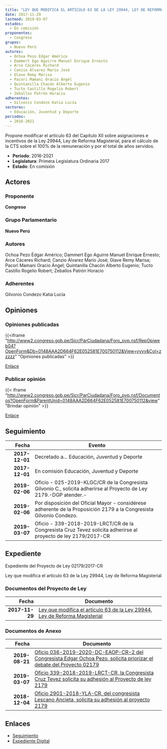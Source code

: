 ```yaml
---
title: "LEY QUE MODIFICA EL ARTÍCULO 63 DE LA LEY 29944, LEY DE REFORMA MAGISTERIAL"
date: 2017-11-29
lastmod: 2019-03-07
estados: 
  - En comisión
proponentes: 
  - Congreso
grupos: 
  - Nuevo Perú
autores: 
  - Ochoa Pezo Édgar Américo
  - Dammert Ego Aguirre Manuel Enrique Ernesto
  - Arce Cáceres Richard
  - Canzio Álvarez Mario José
  - Glave Remy Marisa
  - Pacori Mamani Oracio Ángel
  - Quintanilla Chacón Alberto Eugenio
  - Tucto Castillo Rogelio Robert
  - Zeballos Patrón Horacio
adherentes: 
  - Gilvonio Condezo Katia Lucía
sectores: 
  - Educación, Juventud y Deporte
periodos: 
  - 2016-2021
---
```


Propone modificar el artículo 63 del Capítulo XII sobre asignaciones e incentivos de la Ley 29944, Ley de Reforma Magisterial, para el cálculo de la CTS sobre el 100% de la remuneración y por el total de años servidos.

- **Periodo**: 2016-2021
- **Legislatura**: Primera Legislatura Ordinaria 2017
- **Estado**: En comisión

## Actores

### Proponente

**Congreso**

### Grupo Parlamentario

**Nuevo Perú**

### Autores

Ochoa Pezo Édgar Américo; Dammert Ego Aguirre Manuel Enrique Ernesto; Arce Cáceres Richard; Canzio Álvarez Mario José; Glave Remy Marisa; Pacori Mamani Oracio Ángel; Quintanilla Chacón Alberto Eugenio; Tucto Castillo Rogelio Robert; Zeballos Patrón Horacio

### Adherentes

Gilvonio Condezo Katia Lucía


## Opiniones

### Opiniones publicadas

{{<iframe "http://www2.congreso.gob.pe/Sicr/ParCiudadana/Foro_pvp.nsf/RepOpiweb04?OpenForm&Db=0148AAA2D664F62E052581E700750112&View=yyyy&Col=zzzzz" "Opiniones publicadas" >}}

[Enlace](http://www2.congreso.gob.pe/Sicr/ParCiudadana/Foro_pvp.nsf/RepOpiweb04?OpenForm&Db=0148AAA2D664F62E052581E700750112&View=yyyy&Col=zzzzz)
### Publicar opinión

{{< iframe "http://www2.congreso.gob.pe/Sicr/ParCiudadana/Foro_pvp.nsf/Documentos?OpenForm&ParentUnid=0148AAA2D664F62E052581E700750112&view" "Brindar opinión" >}}

[Enlace](http://www2.congreso.gob.pe/Sicr/ParCiudadana/Foro_pvp.nsf/Documentos?OpenForm&ParentUnid=0148AAA2D664F62E052581E700750112&view)

## Seguimiento

| Fecha | Evento |
|------:|--------|
| **2017-12-01** | Decretado a... Educación, Juventud y Deporte|
| **2017-12-01** | En comisión Educación, Juventud y Deporte|
| **2019-02-06** | Oficio - 025-2019-KLGC/CR de la Congresista Gilvonio C., solicita adherirse al Proyecto de Ley 2179.-DGP atender.-|
| **2019-02-06** | Por disposición del Oficial Mayor - considérese adherente de la Proposición 2179 a la Congresista Gilvonio Condezo.|
| **2019-03-07** | Oficio - 339-2018-2019-LRCT/CR de la Congresista Cruz Tevez solicita adherirse al proyecto de ley 2179/2017-CR|


## Expediente

Expediente del Proyecto de Ley 02179/2017-CR

Ley que modifica el artículo 63 de la Ley 29944, Ley de Reforma Magisterial


### Documentos del Proyecto de Ley

| Fecha | Documento |
|------:|--------|
| **2017-11-29** | [Ley que modifica el artículo 63 de la Ley 29944, Ley de Reforma Magisterial](http://www.leyes.congreso.gob.pe/Documentos/2016_2021/Proyectos_de_Ley_y_de_Resoluciones_Legislativas/PL0217920171129..PDF) |

### Documentos de Anexo

| Fecha | Documento |
|------:|--------|
| **2019-08-21** | [Oficio 036-2019-2020-DC-EAOP-CR-2 del Congresista Edgar Ochoa Pezo, solicita priorizar el debate del Proyecto 02179](http://www.leyes.congreso.gob.pe/Documentos/2016_2021/Oficios/Congresistas/OFICIO-036-2019-2020-DC-EAOP-CR-2.pdf) |
| **2019-03-07** | [Oficio 339-2018-2019-LRCT-CR, la Congresista Cruz Tevez solicita su adhesión al Proyecto de ley 2179](http://www.leyes.congreso.gob.pe/Documentos/2016_2021/Adhesiones/Proyectos_de_Ley/OFICIO-339-2018-2019-LRCT-CR.pdf) |
| **2018-12-04** | [Oficio 2901-2018-YLA-CR, del congresista Lescano Ancieta, solicita su adhesión al proyecto 2179](http://www.leyes.congreso.gob.pe/Documentos/2016_2021/Adhesiones/Proyectos_de_Ley/OFICIO-2901-2018-YLA-CR.pdf) |

## Enlaces 

- [Seguimiento](http://www2.congreso.gob.pehttp://www2.congreso.gob.pe/Sicr/TraDocEstProc/CLProLey2016.nsf/f7fff46988ca05b1052578e100829cc7/f5313e0a7df33a1a052581e70068563a?OpenDocument)
- [Expediente Digital](http://www2.congreso.gob.pehttp://www2.congreso.gob.pe/Sicr/TraDocEstProc/CLProLey2016.nsf/f7fff46988ca05b1052578e100829cc7/f5313e0a7df33a1a052581e70068563a?OpenDocument&Click=05257FB7005EB655.eb71d0cf91d8294e05256cdf006b5706/$Body/0.1C6C)
